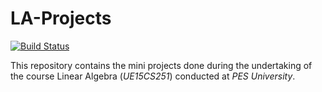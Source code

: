 # LA-Projects
[![Build Status](https://travis-ci.com/anaskhan96/LA-Projects.svg?token=PUykcyypXregNpwvSMVz&branch=master)](https://travis-ci.com/anaskhan96/LA-Projects)

This repository contains the mini projects done during the undertaking of the course Linear Algebra (*UE15CS251*) conducted at *PES University*.
